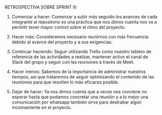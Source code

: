 RETROSPECTIVA SOBRE SPRINT III


1) Comenzar a hacer: Comenzar a subir más seguido los avances de cada integrante al repositorio es una práctica que nos dimos cuenta nos va a permitir tener mayor control sobre el ritmo del proyecto.

2) Hacer más: Consideramos necesario reunirnos con más frecuencia debido al avance del proyecto y a sus exigencias.

3) Continuar haciendo: Seguir utilizando Trello como nuestro tablero de referencia de las actividades a realizar, mantener activo el canal de Slack del grupo y seguir con las reuniones a través de Meet.

4) Hacer menos: Sabemos de la importancia de administrar nuestros tiempos, asi que trataremos de seguir optimizando el contenido de las reuniones para que resulten lo más eficaces posible.

5) Dejar de hacer: Ya nos dimos cuenta que a veces nos conviene no esperar hasta que podamos concretar una reunión y a lo mejor una comunicación por whatsapp también sirve para destrabar algún inconveniente en el proyecto. 


